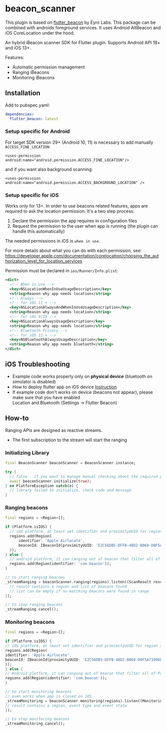 # beacon_scanner

This plugin is based on [flutter_beacon](https://pub.dev/packages/flutter_beacon) by Eyro Labs.
This package can be combined with androids foreground services.
It uses Android AltBeacon and iOS CoreLocation under the hood.

An hybrid iBeacon scanner SDK for Flutter plugin. Supports Android API 18+ and iOS 13+.

Features:

* Automatic permission management
* Ranging iBeacons
* Monitoring iBeacons

## Installation

Add to pubspec.yaml:

```yaml
dependencies:
  flutter_beacon: latest
```

### Setup specific for Android

For target SDK version 29+ (Android 10, 11) is necessary to add manually ```ACCESS_FINE_LOCATION```

``` 
<uses-permission android:name="android.permission.ACCESS_FINE_LOCATION"/>
```

and if you want also background scanning:
```
<uses-permission android:name="android.permission.ACCESS_BACKGROUND_LOCATION" />
```

### Setup specific for iOS

Works only for 13+.
In order to use beacons related features, apps are required to ask the location permission. It's a two step process:

1. Declare the permission the app requires in configuration files
2. Request the permission to the user when app is running (the plugin can handle this automatically)

The needed permissions in iOS is `when in use`.

For more details about what you can do with each permission, see:  
https://developer.apple.com/documentation/corelocation/choosing_the_authorization_level_for_location_services

Permission must be declared in `ios/Runner/Info.plist`:

```xml
<dict>
  <!-- When in use -->
  <key>NSLocationWhenInUseUsageDescription</key>
  <string>Reason why app needs location</string>
  <!-- Always -->
  <!-- for iOS 11 + -->
  <key>NSLocationAlwaysAndWhenInUseUsageDescription</key>
  <string>Reason why app needs location</string>
  <!-- for iOS 9/10 -->
  <key>NSLocationAlwaysUsageDescription</key>
  <string>Reason why app needs location</string>
  <!-- Bluetooth Privacy -->
  <!-- for iOS 13 + -->
  <key>NSBluetoothAlwaysUsageDescription</key>
  <string>Reason why app needs bluetooth</string>
</dict>
```

## iOS Troubleshooting

* Example code works properly only on **physical device** (bluetooth on simulator is disabled)
* How to deploy flutter app on iOS device [Instruction](https://flutter.dev/docs/get-started/install/macos)
* If example code don't works on device (beacons not appear), please make sure that you have enabled <br/> Location and Bluetooth (Settings -> Flutter Beacon)

## How-to

Ranging APIs are designed as reactive streams.

* The first subscription to the stream will start the ranging

### Initializing Library

```dart
final BeaconScanner beaconScanner = BeaconScanner.instance;

try {
  // false - if you want to manage manual checking about the required permissions
  await beaconScanner.initialize(true);
} on PlatformException catch(e) {
  // library failed to initialize, check code and message
}
```

### Ranging beacons

```dart
final regions = <Region>[];

if (Platform.isIOS) {
  // iOS platform, at least set identifier and proximityUUID for region scanning
  regions.add(Region(
      identifier: 'Apple Airlocate',
      beaconId: IBeaconId(proximityUUID: 'E2C56DB5-DFFB-48D2-B060-D0F5A71096E0'),
  ));
} else {
  // android platform, it can ranging out of beacon that filter all of Proximity UUID
  regions.add(Region(identifier: 'com.beacon'));
}

// to start ranging beacons
_streamRanging = beaconScanner.ranging(regions).listen((ScanResult result) {
  // result contains a region and list of beacons found
  // list can be empty if no matching beacons were found in range
});

// to stop ranging beacons
_streamRanging.cancel();
```

### Monitoring beacons

```dart
final regions = <Region>[];

if (Platform.isIOS) {
// iOS platform, at least set identifier and proximityUUID for region scanning
regions.add(Region(
identifier: 'Apple Airlocate',
beaconId: IBeaconId(proximityUUID: 'E2C56DB5-DFFB-48D2-B060-D0F5A71096E0'),
));
} else {
// Android platform, it can ranging out of beacon that filter all of Proximity UUID
regions.add(Region(identifier: 'com.beacon'));
}

// to start monitoring beacons
// even works when app is closed on iOS
_streamMonitoring = beaconScanner.monitoring(regions).listen((MonitoringResult result) {
// result contains a region, event type and event state
});

// to stop monitoring beacons
_streamMonitoring.cancel();
```

